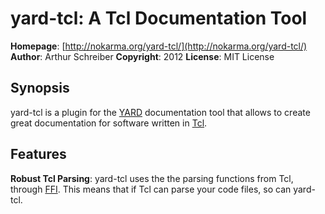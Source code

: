 yard-tcl: A Tcl Documentation Tool
==================================

**Homepage**:       [http://nokarma.org/yard-tcl/](http://nokarma.org/yard-tcl/)
**Author**:         Arthur Schreiber
**Copyright**:      2012
**License**:        MIT License

Synopsis
--------

yard-tcl is a plugin for the [YARD](http://yardoc.org/) documentation tool that allows to create great
documentation for software written in [Tcl](http://www.tcl.tk/).

Features
--------

**Robust Tcl Parsing**: yard-tcl uses the the parsing functions from Tcl,
through [FFI](https://github.com/ffi/ffi). This means that if Tcl can parse
your code files, so can yard-tcl.
